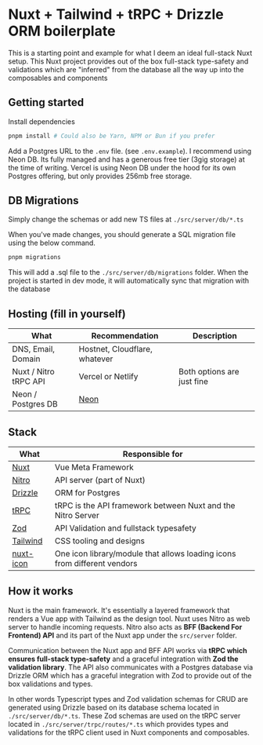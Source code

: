 # Nuxt + Tailwind + tRPC + Drizzle ORM boilerplate

This is a starting point and example for what I deem an ideal full-stack Nuxt setup. 
This Nuxt project provides out of the box full-stack type-safety and validations
which are "inferred" from the database all the way up into the composables and components 

## Getting started

Install dependencies

```bash
pnpm install # Could also be Yarn, NPM or Bun if you prefer
```

Add a Postgres URL to the `.env` file. (see `.env.example`). I recommend using Neon DB. 
Its fully managed and has a generous free tier (3gig storage) at the time of writing.
Vercel is using Neon DB under the hood for its own Postgres offering, but only provides 
256mb free storage.

## DB Migrations 

Simply change the schemas or add new TS files at `./src/server/db/*.ts`

When you've made changes, you should generate a SQL migration file using the below command.

```bash
pnpm migrations
```

This will add a .sql file to the `./src/server/db/migrations` folder. When the project 
is started in dev mode, it will automatically sync that migration with the database

## Hosting (fill in yourself)

| What | Recommendation    | Description                |
|---|-------------------|----------------------------|
| DNS, Email, Domain | Hostnet, Cloudflare, whatever |                            | 
| Nuxt / Nitro tRPC API | Vercel or Netlify | Both options are just fine |
| Neon / Postgres DB | [Neon](https://neon.tech/) |               |

## Stack

| What                                                  | Responsible for                                                          |
|-------------------------------------------------------|--------------------------------------------------------------------------|
| [Nuxt](https://nuxt.com/)                             | Vue Meta Framework                                                       |
| [Nitro](https://nitro.unjs.io/)                       | API server (part of Nuxt)                                                |
| [Drizzle](https://orm.drizzle.team/docs/overview)     | ORM for Postgres                                                         |
| [tRPC](https://trpc.io/)                              | tRPC is the API framework between Nuxt and the Nitro Server              |
| [Zod](https://zod.dev/)                               | API Validation and fullstack typesafety                                  |
| [Tailwind](https://tailwindcss.com/docs/installation) | CSS tooling and designs                                                  |
| [nuxt-icon](https://nuxt.com/modules/icon)            | One icon library/module that allows loading icons from different vendors |

## How it works

Nuxt is the main framework. It's essentially a layered framework that renders a Vue app with Tailwind as the design tool. 
Nuxt uses Nitro as web server to handle incoming requests. 
Nitro also acts as **BFF (Backend For Frontend) API** and its part of the Nuxt app under the `src/server` folder. 

Communication between the Nuxt app and BFF API works via **tRPC which ensures full-stack type-safety** and 
a graceful integration with **Zod the validation library**. The API also communicates with a Postgres database 
via Drizzle ORM which has a graceful integration with Zod to provide out of the box validations and types.

In other words Typescript types and Zod validation schemas for CRUD are generated using Drizzle based on its database 
schema located in `./src/server/db/*.ts`. These Zod schemas are used on the tRPC server located in 
`./src/server/trpc/routes/*.ts` which provides types and validations for the tRPC client used in Nuxt 
components and composables. 
